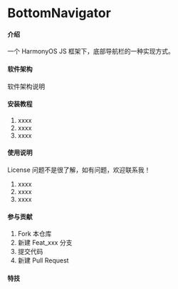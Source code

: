 # BottomNavigator

#### 介绍
一个 HarmonyOS JS 框架下，底部导航栏的一种实现方式。

#### 软件架构
软件架构说明


#### 安装教程

1.  xxxx
2.  xxxx
3.  xxxx

#### 使用说明

License 问题不是很了解，如有问题，欢迎联系我！

1.  xxxx
2.  xxxx
3.  xxxx

#### 参与贡献

1.  Fork 本仓库
2.  新建 Feat_xxx 分支
3.  提交代码
4.  新建 Pull Request


#### 特技
